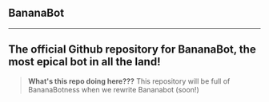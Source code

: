 ## BananaBot
---
The official Github repository for BananaBot, the most epical bot in all the land!
---
>**What's this repo doing here???**
This repository will be full of BananaBotness when we rewrite Bananabot (soon!)
